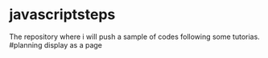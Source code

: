 # javascriptsteps
The repository where i will push a sample of codes following some tutorias.
#planning display as a page
